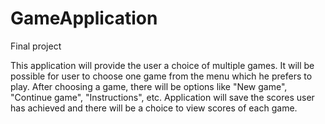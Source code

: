 # GameApplication
Final project

This application will provide the user a choice of multiple games. It will be possible for user to choose one game from the menu which he prefers to play. After choosing a game, there will be options like "New game", "Continue game", "Instructions", etc. Application will save the scores user has achieved and there will be a choice to view scores of each game.
